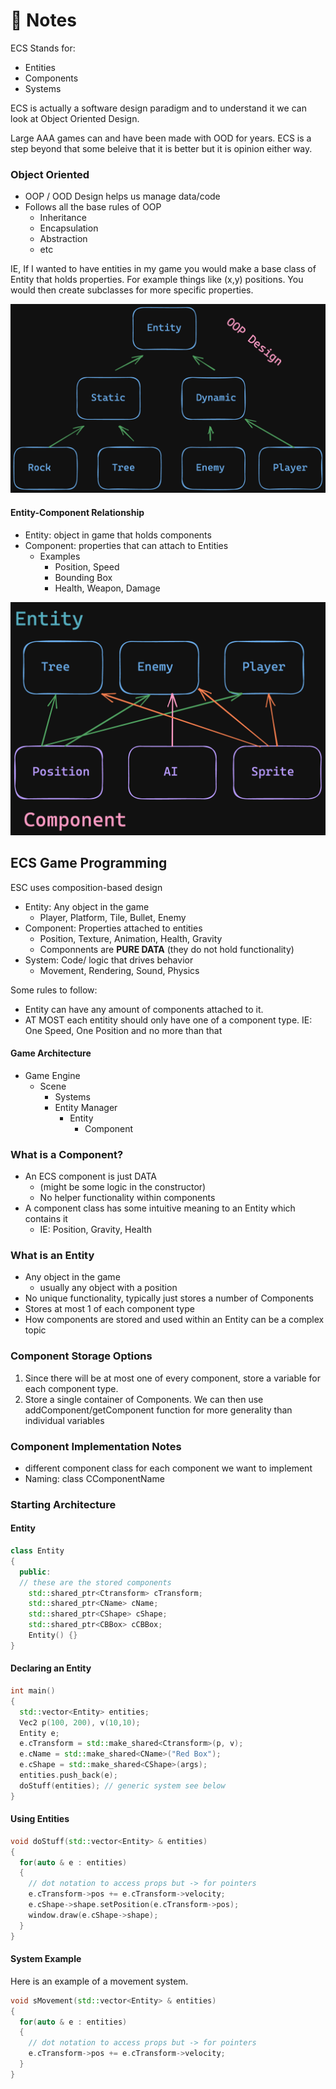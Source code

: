 # 📝 Notes

ECS
Stands for:

- Entities
- Components
- Systems

ECS is actually a software design paradigm and to understand it we can look at Object Oriented Design.

Large AAA games can and have been made with OOD for years.
ECS is a step beyond that some beleive that it is better but it is opinion either way.

### Object Oriented

- OOP / OOD Design helps us manage data/code
- Follows all the base rules of OOP
  - Inheritance
  - Encapsulation
  - Abstraction
  - etc

IE, If I wanted to have entities in my game you would make a base class of Entity that holds properties. For example things like (x,y) positions. You would then create subclasses for more specific properties.

![Example of OOP](./assets/OOPDesign.png)

#### Entity-Component Relationship

- Entity: object in game that holds components
- Component: properties that can attach to Entities
  - Examples
    - Position, Speed
    - Bounding Box
    - Health, Weapon, Damage

![Example of EC](./assets/ECSDesign.png)

## ECS Game Programming

ESC uses composition-based design

- Entity: Any object in the game
  - Player, Platform, Tile, Bullet, Enemy
- Component: Properties attached to entities
  - Position, Texture, Animation, Health, Gravity
  - Componnents are **PURE DATA** (they do not hold functionality)
- System: Code/ logic that drives behavior
  - Movement, Rendering, Sound, Physics

Some rules to follow:

- Entity can have any amount of components attached to it.
- AT MOST each entitity should only have one of a component type. IE: One Speed, One Position and no more than that

#### Game Architecture

- Game Engine
  - Scene
    - Systems
    - Entity Manager
      - Entity
        - Component

### What is a Component?

- An ECS component is just DATA
  - (might be some logic in the constructor)
  - No helper functionality within components
- A component class has some intuitive meaning to an Entity which contains it
  - IE: Position, Gravity, Health

### What is an Entity

- Any object in the game
  - usually any object with a position
- No unique functionality, typically just stores a number of Components
- Stores at most 1 of each component type
- How components are stored and used within an Entity can be a complex topic

### Component Storage Options

1. Since there will be at most one of every component, store a variable for each component type.
2. Store a single container of Components. We can then use addComponent/getComponent function for more generality than individual variables

### Component Implementation Notes

- different component class for each component we want to implement
- Naming: class CComponentName

### Starting Architecture

#### Entity

```c++
class Entity
{
  public:
  // these are the stored components
    std::shared_ptr<Ctransform> cTransform;
    std::shared_ptr<CName> cName;
    std::shared_ptr<CShape> cShape;
    std::shared_ptr<CBBox> cCBBox;
    Entity() {}
}
```

#### Declaring an Entity

```c++
int main()
{
  std::vector<Entity> entities;
  Vec2 p(100, 200), v(10,10);
  Entity e;
  e.cTransform = std::make_shared<Ctransform>(p, v);
  e.cName = std::make_shared<CName>("Red Box");
  e.cShape = std::make_shared<CShape>(args);
  entities.push_back(e);
  doStuff(entities); // generic system see below
}
```

#### Using Entities

```c++
void doStuff(std::vector<Entity> & entities)
{
  for(auto & e : entities)
  {
    // dot notation to access props but -> for pointers
    e.cTransform->pos += e.cTransform->velocity;
    e.cShape->shape.setPosition(e.cTransform->pos);
    window.draw(e.cShape->shape);
  }
}
```

#### System Example

Here is an example of a movement system.

```c++
void sMovement(std::vector<Entity> & entities)
{
  for(auto & e : entities)
  {
    // dot notation to access props but -> for pointers
    e.cTransform->pos += e.cTransform->velocity;
  }
}
```
